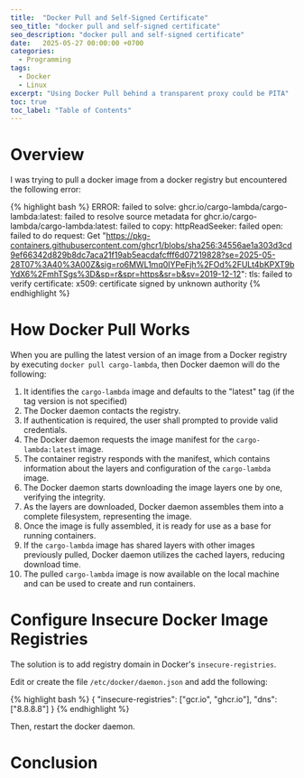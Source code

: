 ```yaml
---
title:  "Docker Pull and Self-Signed Certificate"
seo_title: "docker pull and self-signed certificate"
seo_description: "docker pull and self-signed certificate"
date:   2025-05-27 00:00:00 +0700
categories:
  - Programming
tags:
  - Docker
  - Linux
excerpt: "Using Docker Pull behind a transparent proxy could be PITA"
toc: true
toc_label: "Table of Contents"
---
```

# Overview
I was trying to pull a docker image from a docker registry but encountered the following error:

{% highlight bash %}
ERROR: failed to solve: ghcr.io/cargo-lambda/cargo-lambda:latest: failed to resolve source metadata for ghcr.io/cargo-lambda/cargo-lambda:latest: failed to copy: httpReadSeeker: failed open: failed to do request: Get "https://pkg-containers.githubusercontent.com/ghcr1/blobs/sha256:34556ae1a303d3cd9ef66342d829b8dc7aca21f19ab5eacdafcfff6d07219828?se=2025-05-28T07%3A40%3A00Z&sig=ro6MWL1mq0IYPeFjh%2FOd%2FULt4bKPXT9bYdX6%2FmhTSgs%3D&sp=r&spr=https&sr=b&sv=2019-12-12": tls: failed to verify certificate: x509: certificate signed by unknown authority
{% endhighlight %}

# How Docker Pull Works
When you are pulling the latest version of an image from a Docker registry by executing `docker pull cargo-lambda`, then Docker daemon will do the following:
1. It identifies the `cargo-lambda` image and defaults to the "latest" tag (if the tag version is not specified)
2. The Docker daemon contacts the registry.
3. If authentication is required, the user shall prompted to provide valid credentials.
4. The Docker daemon requests the image manifest for the `cargo-lambda:latest` image.
5. The container registry responds with the manifest, which contains information about the layers and configuration of the `cargo-lambda` image.
6. The Docker daemon starts downloading the image layers one by one, verifying the integrity.
7. As the layers are downloaded, Docker daemon assembles them into a complete filesystem, representing the image.
8. Once the image is fully assembled, it is ready for use as a base for running containers.
9. If the `cargo-lambda` image has shared layers with other images previously pulled, Docker daemon utilizes the cached layers, reducing download time.
10. The pulled `cargo-lambda` image is now available on the local machine and can be used to create and run containers.

# Configure Insecure Docker Image Registries

The solution is to add registry domain in Docker's `insecure-registries`.

Edit or create the file `/etc/docker/daemon.json` and add the following:

{% highlight bash %}
{
        "insecure-registries": ["gcr.io", "ghcr.io"],
        "dns": ["8.8.8.8"]
}
{% endhighlight %}

Then, restart the docker daemon.

# Conclusion
<TBC>
